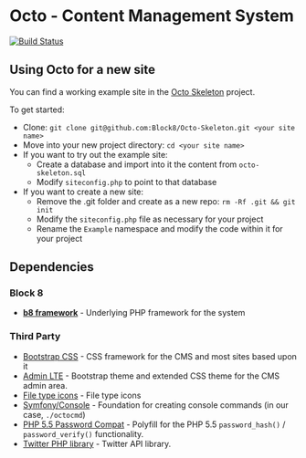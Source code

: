 # Octo - Content Management System
[![Build Status](http://ec2-52-10-26-150.us-west-2.compute.amazonaws.com/build-status/image/1)](test)

## Using Octo for a new site
You can find a working example site in the [Octo Skeleton](https://github.com/Block8/Octo-Skeleton) project.

To get started:

* Clone: `git clone git@github.com:Block8/Octo-Skeleton.git <your site name>`
* Move into your new project directory: `cd <your site name>`
* If you want to try out the example site:
  * Create a database and import into it the content from `octo-skeleton.sql`
  * Modify `siteconfig.php` to point to that database
* If you want to create a new site:
  * Remove the .git folder and create as a new repo: `rm -Rf .git && git init`
  * Modify the `siteconfig.php` file as necessary for your project
  * Rename the `Example` namespace and modify the code within it for your project

## Dependencies

### Block 8
* **[b8 framework](https://github.com/block8/b8framework)** - Underlying PHP framework for the system

### Third Party
* [Bootstrap CSS](http://getbootstrap.com/) - CSS framework for the CMS and most sites based upon it
* [Admin LTE](https://github.com/almasaeed2010/AdminLTE) - Bootstrap theme and extended CSS theme for the CMS admin area.
* [File type icons](http://treetog.deviantart.com/art/File-Type-Icons-199693041) - File type icons
* [Symfony/Console](https://github.com/symfony/console) - Foundation for creating console commands (in our case, `./octocmd`)
* [PHP 5.5 Password Compat](https://github.com/ircmaxell/password_compat) - Polyfill for the PHP 5.5 `password_hash()` / `password_verify()` functionality.
* [Twitter PHP library](https://github.com/dg/twitter-php) - Twitter API library.
